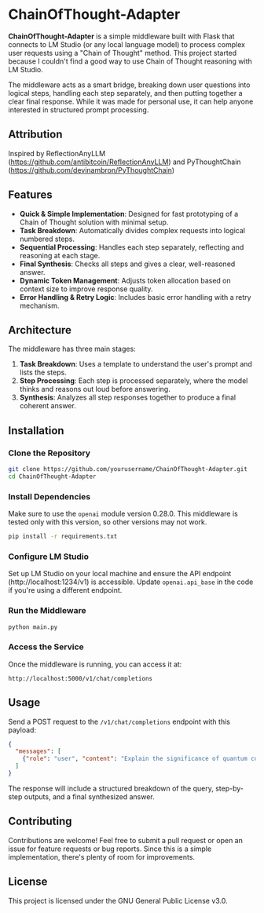 # ChainOfThought-Adapter

**ChainOfThought-Adapter** is a simple middleware built with Flask that connects to LM Studio (or any local language model) to process complex user requests using a "Chain of Thought" method. This project started because I couldn't find a good way to use Chain of Thought reasoning with LM Studio.

The middleware acts as a smart bridge, breaking down user questions into logical steps, handling each step separately, and then putting together a clear final response. While it was made for personal use, it can help anyone interested in structured prompt processing.

## Attribution

Inspired by ReflectionAnyLLM (https://github.com/antibitcoin/ReflectionAnyLLM) and PyThoughtChain (https://github.com/devinambron/PyThoughtChain)

## Features

- **Quick & Simple Implementation**: Designed for fast prototyping of a Chain of Thought solution with minimal setup.
- **Task Breakdown**: Automatically divides complex requests into logical numbered steps.
- **Sequential Processing**: Handles each step separately, reflecting and reasoning at each stage.
- **Final Synthesis**: Checks all steps and gives a clear, well-reasoned answer.
- **Dynamic Token Management**: Adjusts token allocation based on context size to improve response quality.
- **Error Handling & Retry Logic**: Includes basic error handling with a retry mechanism.

## Architecture

The middleware has three main stages:

1. **Task Breakdown**: Uses a template to understand the user's prompt and lists the steps.
2. **Step Processing**: Each step is processed separately, where the model thinks and reasons out loud before answering.
3. **Synthesis**: Analyzes all step responses together to produce a final coherent answer.

## Installation

### Clone the Repository

```bash
git clone https://github.com/yourusername/ChainOfThought-Adapter.git
cd ChainOfThought-Adapter
```

### Install Dependencies
Make sure to use the `openai` module version 0.28.0. This middleware is tested only with this version, so other versions may not work.

```bash
pip install -r requirements.txt
```

### Configure LM Studio
Set up LM Studio on your local machine and ensure the API endpoint (http://localhost:1234/v1) is accessible. Update `openai.api_base` in the code if you're using a different endpoint.

### Run the Middleware

```bash
python main.py
```

### Access the Service
Once the middleware is running, you can access it at:

```
http://localhost:5000/v1/chat/completions
```

## Usage
Send a POST request to the `/v1/chat/completions` endpoint with this payload:

```json
{
  "messages": [
    {"role": "user", "content": "Explain the significance of quantum computing in modern cryptography."}
  ]
}
```

The response will include a structured breakdown of the query, step-by-step outputs, and a final synthesized answer.

## Contributing
Contributions are welcome! Feel free to submit a pull request or open an issue for feature requests or bug reports. Since this is a simple implementation, there's plenty of room for improvements.

## License
This project is licensed under the GNU General Public License v3.0.
